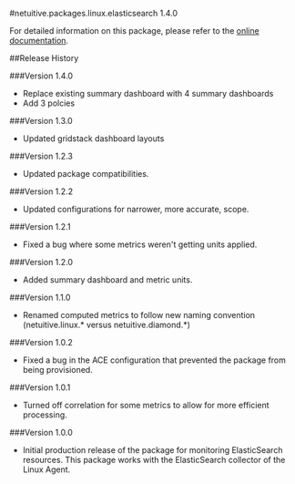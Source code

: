 #netuitive.packages.linux.elasticsearch 1.4.0

For detailed information on this package, please refer to the [online documentation](https://help.netuitive.com/Content/Integrations/elastic_search.htm).

##Release History

###Version 1.4.0

* Replace existing summary dashboard with 4 summary dashboards
* Add 3 polcies

###Version 1.3.0

* Updated gridstack dashboard layouts 

###Version 1.2.3

* Updated package compatibilities.

###Version 1.2.2

* Updated configurations for narrower, more accurate, scope.

###Version 1.2.1

* Fixed a bug where some metrics weren't getting units applied.

###Version 1.2.0

* Added summary dashboard and metric units.

###Version 1.1.0

* Renamed computed metrics to follow new naming convention (netuitive.linux.* versus netuitive.diamond.*)

###Version 1.0.2

* Fixed a bug in the ACE configuration that prevented the package from being provisioned.

###Version 1.0.1

* Turned off correlation for some metrics to allow for more efficient processing.

###Version 1.0.0

* Initial production release of the package for monitoring ElasticSearch resources.  This package works with the ElasticSearch collector of the Linux Agent.
